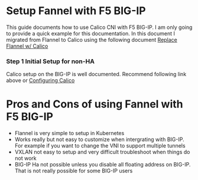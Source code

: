 # Setup Fannel with F5 BIG-IP

This guide documents how to use Calico CNI with F5 BIG-IP. I am only going to provide a quick example for this documentation. In this document I migrated from Flannel to Calico using the following document [Replace Flannel w/ Calico](https://clouddocs.f5.com/training/community/containers/html/appendix/appendix8/appendix8.html#appendix-8-replace-flannel-w-calico)

### Step 1 Initial Setup for non-HA

Calico setup on the BIG-IP is well documented. Recommend following link above or [Configuring Calico](https://clouddocs.f5.com/containers/latest/userguide/calico-config.html?highlight=calico#configuring-calico)

# Pros and Cons of using Fannel with F5 BIG-IP

* Flannel is very simple to setup in Kubernetes
* Works really but not easy to customize when intergrating with BIG-IP. For example if you want to change the VNI to support multiple tunnels
* VXLAN not easy to setup and very difficult troubleshoot when things do not work
* BIG-IP Ha not possible unless you disable all floating address on BIG-IP. That is not really possible for some BIG-IP users